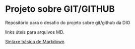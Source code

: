 
# Projeto sobre GIT/GITHUB
Repositório para o desafio do projeto sobre git/github da DIO

links úteis para arquivos MD.

[Sintaxe básica de Markdown](https://www.markdownguide.org/basic-syntax/).

